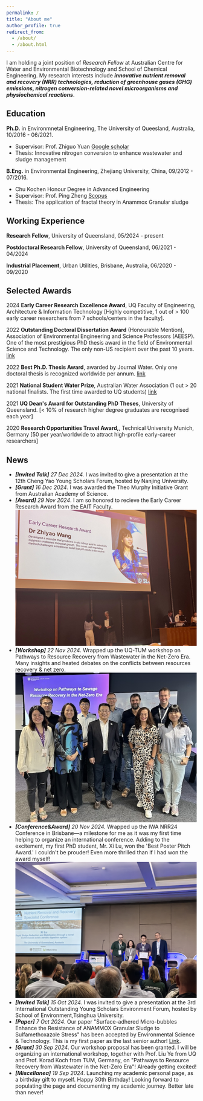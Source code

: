```yaml
---
permalink: /
title: "About me"
author_profile: true
redirect_from: 
  - /about/
  - /about.html
---
```


I am holding a joint position of *Research Fellow* at Australian Centre for Water and Environmental Biotechnology and School of Chemical Engineering. My research interests include  **_innovative nutrient removal and recovery (NRR) technologies, reduction of greenhouse gases (GHG) emissions, nitrogen conversion-related novel microorganisms and physiochemical reactions_**.

Education
---

**Ph.D.** in Environmnetal Engineering, The University of Queesland, Australia, 10/2016 - 06/2021.
* Supervisor: Prof. Zhiguo Yuan [Google scholar](https://scholar.google.com.au/citations?user=1IPdGqkAAAAJ&hl=en)
* Thesis: Innovative nitrogen conversion to enhance wastewater and sludge management


**B.Eng.** in Environmental Engineering, Zhejiang University, China, 09/2012 - 07/2016.
* Chu Kochen Honour Degree in Advanced Engineering
* Supervisor: Prof. Ping Zheng [Scopus](https://www.scopus.com/authid/detail.uri?authorId=35231922600)
* Thesis: The application of fractal theory in Anammox Granular sludge


Working Experience
---

**Research Fellow**, University of Queensland, 05/2024 - present

**Postdoctoral Research Fellow**, University of Queensland, 06/2021 - 04/2024

**Industrial Placement**, Urban Utilities, Brisbane, Australia, 06/2020 - 09/2020

Selected Awards
---
2024 **Early Career Research Excellence Award**, UQ Faculty of Engineering, Architecture & Information Technology [Highly competitive, 1 out of > 100 early career researchers from 7 schools/centers in the faculty].

2022 **Outstanding Doctoral Dissertation Award** (Honourable Mention), Association of Environmental Engineering and Science Professors (AEESP). One of the most prestigious PhD thesis award in the field of Environmental Science and Technology. The only non-US recipient over the past 10 years. [link](https://www.aeesp.org/news/2022-aeesp-award-recipients)

2022 **Best Ph.D. Thesis Award**, awarded by Journal Water. Only one doctoral thesis is recognized worldwide per annum. [link](https://acweb.uq.edu.au/article/2022/03/acweb-student-takes-home-water-journal-2021-best-thesis-award)

2021 **National Student Water Prize**, Australian Water Association (1 out > 20 national finalists. The first time awarded to UQ students) [link](https://acweb.uq.edu.au/article/2021/12/phd-postdoc-journey-so-far)

2021 **UQ Dean's Award for Outstanding PhD Theses**, University of Queensland. [< 10% of research higher degree graduates are recognised each year]

2020 **Research Opportunities Travel Award,**, Technical University Munich, Germany [50 per year/worldwide to attract high-profile early-career researchers]

News
---
* ***[Invited Talk]*** *27 Dec 2024.* I was invited to give a presentation at the 12th Cheng Yao Young Scholars Forum, hosted by Nanjing University.
* ***[Grant]*** *16 Dec 2024*. I was awarded the Theo Murphy Initiative Grant from Australian Academy of Science.
* ***[Award]*** *29 Nov 2024*. I am so honored to recieve the Early Career Research  Award from the EAIT Faculty.<br/><img src='/images/ECR_Award.jpg' alt="Description" style="width:500px; height:auto;">
* ***[Workshop]*** *22 Nov 2024*. Wrapped up the UQ-TUM workshop on Pathways to Resource Recovery from Wastewater in the Net-Zero Era. Many insights and heated debates on the conflicts between resources recovery & net zero.<br/><img src='/images/UQ_TUM workshop.jpg' alt="Description" style="width:500px; height:auto;">
* ***[Conference&Award]*** *20 Nov 2024.* Wrapped up the IWA NRR24 Conference in Brisbane—a milestone for me as it was my first time helping to organize an international conference. Adding to the excitement, my first PhD student, Mr. Xi Lu, won the 'Best Poster Pitch Award.' I couldn't be prouder! Even more thrilled than if I had won the award myself! <br/><img src='/images/NRR24.jpg' alt="Description" style="width:500px; height:auto;">
*  ***[Invited Talk]*** *15 Oct 2024.* I was invited to give a presentation at the 3rd International Outstanding Young Scholars Environment Forum, hosted by School of Environment,Tsinghua University.
* ***[Paper]*** *7 Oct 2024*. Our paper "Surface-adhered Micro-bubbles Enhance the Resistance of ANAMMOX Granular Sludge to Sulfamethoxazole Stress" has been accepted by Environmental Science & Technology. This is my first paper as the last senior author! [Link](https://doi.org/10.1021/acs.est.4c09429).
* ***[Grant]*** *30 Sep 2024*. Our workshop proposal has been granted. I will be organizing an international workshop, together with Prof. Liu Ye from UQ and Prof. Korad Koch from TUM, Germany, on "Pathways to Resource Recovery from Wastewater in the Net-Zero Era"! Already getting excited!
* ***[Miscellanea]*** *19 Sep 2024*. Launching my academic personal page, as a birthday gift to myself. Happy 30th Birthday! Looking forward to populating the page and documenting my academic journey. Better late than never!
